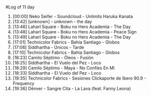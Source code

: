 #Log of 11 day

1. [00:00] Neko Seifer - Soundcloud - Unlimits Haruka Kanata
1. [13:42] [unknown] - unknown - the day
1. [13:46] Laharl Square - Boku no Hero Academia - The Day
1. [13:48] Laharl Square - Boku no Hero Academia - Peace Sign
1. [13:49] Laharl Square - Boku no Hero Academia - The Day
1. [17:01] Technicolor Fabrics - Bahía Santiago - Globos
1. [17:06] Siddhartha - Únicos - Tarde
1. [17:10] Technicolor Fabrics - Bahía Santiago - Globos
1. [18:23] Camilo Séptimo - Óleos - Fusión
1. [18:25] Siddhartha - El Vuelo del Pez - Loco
1. [18:29] Camilo Séptimo - Maya - No Confíes En Mí
1. [18:33] Siddhartha - El Vuelo del Pez - Loco
1. [19:35] Technicolor Fabrics - Sesiones Clickaporte de Ibero 90.9 - Frequency
1. [19:36] Dënver - Sangre Cita - La Lava (feat. Fanny Leona)
